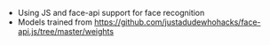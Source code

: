 - Using JS and face-api support for face recognition
- Models trained from https://github.com/justadudewhohacks/face-api.js/tree/master/weights